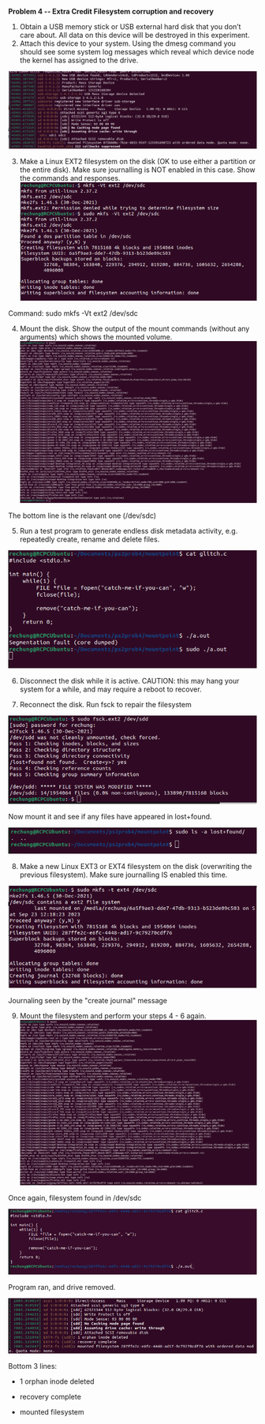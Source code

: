 **Problem 4 -- Extra Credit Filesystem corruption and recovery**

1. Obtain a USB memory stick or USB external hard disk that you don’t care about. All data on this device will be
destroyed in this experiment.
2. Attach this device to your system. Using the dmesg command you should see some system log messages which
reveal which device node the kernel has assigned to the drive. 

![dev/sdc](2firstInput.png)

3. Make a Linux EXT2 filesystem on the disk (OK to use either a partition or the entire disk). Make sure journalling
is NOT enabled in this case. Show the commands and responses.
![Alt text](3ext2fs.png)

Command: sudo mkfs -Vt ext2 /dev/sdc

4. Mount the disk. Show the output of the mount commands (without any arguments) which shows the mounted
volume. 
![Alt text](4mountresults.png)

The bottom line is the relavant one (/dev/sdc)

5. Run a test program to generate endless disk metadata activity, e.g. repeatedly create, rename and delete files. 

![Alt text](5tstpgm.png)

6. Disconnect the disk while it is active. CAUTION: this may hang your system for a while, and may require a
reboot to recover.

7. Reconnect the disk. Run fsck to repair the filesystem

![Alt text](7.0fsck.png)

Now mount it and see if any files have appeared in lost+found.

![Alt text](7.1lostandfound.png)

8. Make a new Linux EXT3 or EXT4 filesystem on the disk (overwriting the previous filesystem). Make sure
journalling IS enabled this time.

![Alt text](8ext4fs.png)

Journaling seen by the "create journal" message

9. Mount the filesystem and perform your steps 4 - 6 again.
![Alt text](9.0MountResults.png)

Once again, filesystem found in /dev/sdc

![Alt text](9.1runningprogram.png)

Program ran, and drive removed. 

![Alt text](filesystemRecovery.png)

Bottom 3 lines: 

- 1 orphan inode deleted

- recovery complete

- mounted filesystem